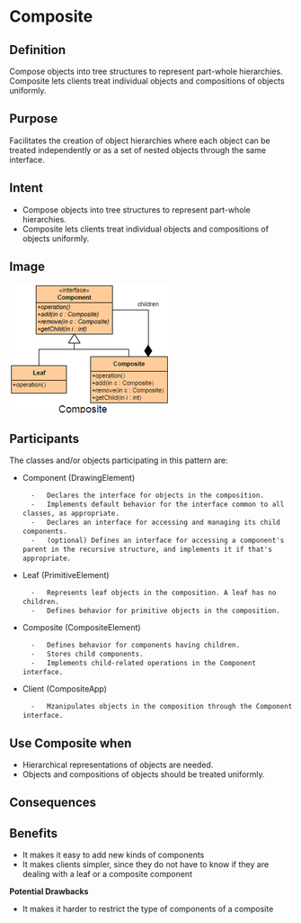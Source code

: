 # Composite #

## Definition ##

Compose objects into tree structures to represent part-whole hierarchies. Composite lets clients treat individual objects and compositions of objects uniformly.

## Purpose ##

Facilitates the creation of object hierarchies where each object can be treated independently or as a set of nested objects through the same interface.

## Intent ##

+ Compose objects into tree structures to represent part-whole hierarchies.
+ Composite lets clients treat individual objects and compositions of objects uniformly.

## Image ##

![alt text](./Images/Composite.md.png "Composite")

## Participants ##

The classes and/or objects participating in this pattern are:

+ Component   (DrawingElement)

		-	Declares the interface for objects in the composition.
		-	Implements default behavior for the interface common to all classes, as appropriate.
		-	Declares an interface for accessing and managing its child components.
		-	(optional) Defines an interface for accessing a component's parent in the recursive structure, and implements it if that's appropriate.
+ Leaf   (PrimitiveElement)

		-	Represents leaf objects in the composition. A leaf has no children.
		-	Defines behavior for primitive objects in the composition.
+ Composite   (CompositeElement)

		-	Defines behavior for components having children.
		-	Stores child components.
		-	Implements child-related operations in the Component interface.
+ Client  (CompositeApp)

		-	Mzanipulates objects in the composition through the Component interface.

## Use Composite when ##

+ Hierarchical representations of objects are needed.
+ Objects and compositions of objects should be treated uniformly.

## Consequences ##

## Benefits ##

+ It makes it easy to add new kinds of components
+ It makes clients simpler, since they do not have to know if they are dealing with a leaf or a composite component

**Potential Drawbacks**

+ It makes it harder to restrict the type of components of a composite

